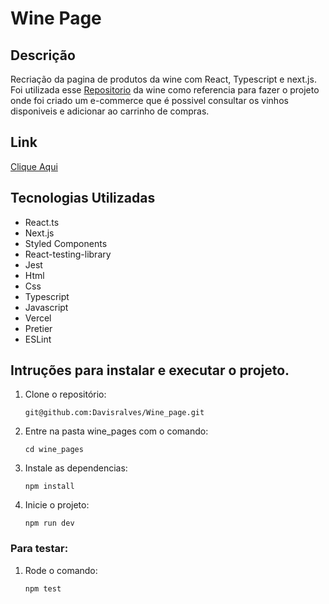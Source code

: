 # Wine Page

## Descrição

Recriação da pagina de produtos da wine com React, Typescript e next.js. Foi utilizada esse [Repositorio](https://github.com/winecombr/frontend-challenge) da wine como referencia para fazer o projeto onde foi criado um e-commerce que é possivel consultar os vinhos disponiveis e adicionar ao carrinho de compras.

## Link

[Clique Aqui](https://wine-page-pusxy8j3f-davisralves.vercel.app/)

## Tecnologias Utilizadas

- React.ts
- Next.js
- Styled Components
- React-testing-library
- Jest
- Html
- Css
- Typescript
- Javascript
- Vercel
- Pretier
- ESLint

## Intruções para instalar e executar o projeto.

1. Clone o repositório:
   
   `git@github.com:Davisralves/Wine_page.git`

2. Entre na pasta wine_pages com o comando:
   
   `cd wine_pages`

3. Instale as dependencias:

   `npm install`

4. Inicie o projeto:

   `npm run dev `

### Para testar:

1. Rode o comando:

   `npm test `
